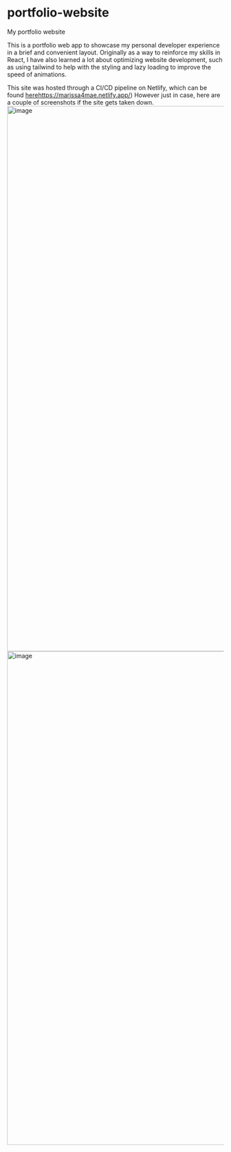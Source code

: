 # portfolio-website
My portfolio website

This is a portfolio web app to showcase my personal developer experience in a brief and convenient layout. Originally as a way to reinforce my skills in React, I have also learned a lot about optimizing website development, such as using tailwind to help with the styling and lazy loading to improve the speed of animations. 

This site was hosted through a CI/CD pipeline on Netlify, which can be found [here](https://marissa4mae.netlify.app/)https://marissa4mae.netlify.app/) 
However just in case, here are a couple of screenshots if the site gets taken down. 
<img width="1267" alt="image" src="https://github.com/marissa-anj/portfolio-website/assets/67295555/401354d3-2abb-4e00-8a69-1b0b0cf82732">
<img width="1147" alt="image" src="https://github.com/marissa-anj/portfolio-website/assets/67295555/acb3e502-1657-4cfd-9d50-eef88ebb51d8">
